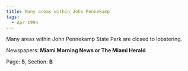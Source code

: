 ```yaml
---  
title: Many areas within John Pennekamp  
tags:  
  - Apr 1994  
---  
```

  
Many areas within John Pennekamp State Park are closed to lobstering.  
  
Newspapers: **Miami Morning News or The Miami Herald**  
  
Page: **5**, Section: **B** 

